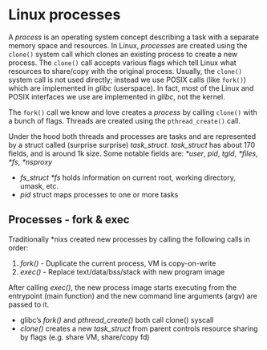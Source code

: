 # Linux processes

A _process_ is an operating system concept describing a task with a separate memory space and resources. In Linux, _processes_ are created using the `clone()` system call which clones an existing process to create a new process. The `clone()` call accepts various flags which tell Linux what resources to share/copy with the original process. Usually, the `clone()` system call is not used directly; instead we use POSIX calls (like `fork()`) which are implemented in _glibc_ (userspace). In fact, most of the Linux and POSIX interfaces we use are implemented in _glibc_, not the kernel.

The `fork()` call we know and love creates a _process_ by calling `clone()` with a bunch of flags. Threads are created using the `pthread_create()` call.

Under the hood both threads and processes are tasks and are represented by a struct called (surprise surprise) *task_struct*. *task_struct* has about 170 fields, and is around 1k size. Some notable fields are: _*user_, _pid_, _tgid_, _*files_, _*fs_, _*nsproxy_
- *fs_struct* _*fs_ holds information on current root, working directory, umask, etc.
- *pid* struct maps processes to one or more tasks

## Processes - fork & exec

Traditionally \*nixs created new processes by calling the following calls in order:
1. *fork()* - Duplicate the current process, VM is copy-on-write
1. *exec()* - Replace text/data/bss/stack with new program image

After calling *exec()*, the new process image starts executing from the entrypoint (main function) and the new command line arguments (argv) are passed to it.

- glibc’s *fork()* and *pthread_create()* both call clone() syscall
- *clone()* creates a new *task_struct* from parent
controls resource sharing by flags (e.g. share VM, share/copy fd)
